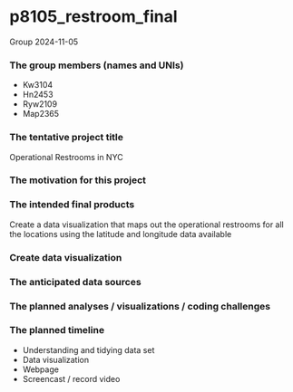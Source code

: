 p8105_restroom_final
================
Group
2024-11-05

### The group members (names and UNIs)

- Kw3104
- Hn2453
- Ryw2109
- Map2365

### The tentative project title

Operational Restrooms in NYC

### The motivation for this project

### The intended final products

Create a data visualization that maps out the operational restrooms for
all the locations using the latitude and longitude data available

### Create data visualization

### The anticipated data sources

### The planned analyses / visualizations / coding challenges

### The planned timeline

- Understanding and tidying data set
- Data visualization
- Webpage
- Screencast / record video
